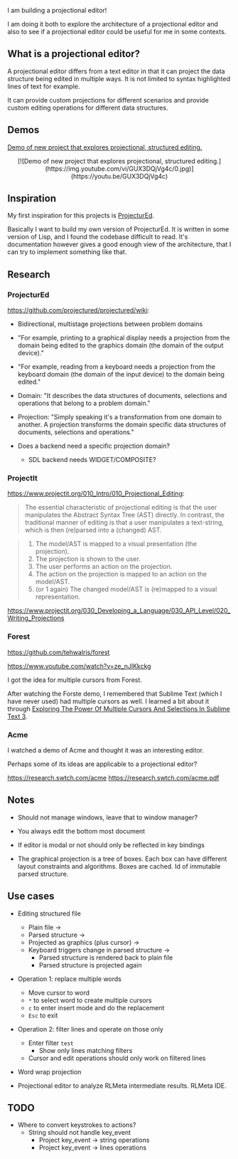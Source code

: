I am building a projectional editor!

I am doing it both to explore the architecture of a projectional editor and
also to see if a projectional editor could be useful for me in some contexts.

## What is a projectional editor?

A projectional editor differs from a text editor in that it can project the
data structure being edited in multiple ways. It is not limited to syntax
highlighted lines of text for example.

It can provide custom projections for different scenarios and provide custom
editing operations for different data structures.

## Demos

[Demo of new project that explores projectional, structured editing.](https://img.youtube.com/vi/GUX3DQjVg4c/0.jpg)

<center>
[![Demo of new project that explores projectional, structured editing.](https://img.youtube.com/vi/GUX3DQjVg4c/0.jpg)](https://youtu.be/GUX3DQjVg4c)
</center>

## Inspiration

My first inspiration for this projects is
[ProjecturEd](https://github.com/projectured/projectured).

Basically I want to build my own version of ProjecturEd. It is written in some
version of Lisp, and I found the codebase difficult to read. It's
documentation however gives a good enough view of the architecture, that I can
try to implement something like that.

## Research

### ProjecturEd

https://github.com/projectured/projectured/wiki:

* Bidirectional, multistage projections between problem domains

* "For example, printing to a graphical display needs a projection from the
  domain being edited to the graphics domain (the domain of the output
  device)."

* "For example, reading from a keyboard needs a projection from the keyboard
  domain (the domain of the input device) to the domain being edited."

* Domain: "It describes the data structures of documents, selections and
  operations that belong to a problem domain."

* Projection: "Simply speaking it's a transformation from one domain to
  another. A projection transforms the domain specific data structures of
  documents, selections and operations."

* Does a backend need a specific projection domain?

    * SDL backend needs WIDGET/COMPOSITE?

### ProjectIt

https://www.projectit.org/010_Intro/010_Projectional_Editing:

> The essential characteristic of projectional editing is that the user
> manipulates the Abstract Syntax Tree (AST) directly. In contrast, the
> traditional manner of editing is that a user manipulates a text-string, which
> is then (re)parsed into a (changed) AST.

> 1. The model/AST is mapped to a visual presentation (the projection).
> 2. The projection is shown to the user.
> 3. The user performs an action on the projection.
> 4. The action on the projection is mapped to an action on the model/AST.
> 5. (or 1 again) The changed model/AST is (re)mapped to a visual representation.

https://www.projectit.org/030_Developing_a_Language/030_API_Level/020_Writing_Projections

### Forest

https://github.com/tehwalris/forest

https://www.youtube.com/watch?v=ze_nJlKkckg

I got the idea for multiple cursors from Forest.

After watching the Forste demo, I remembered that Sublime Text (which I have
never used) had multiple cursors as well. I learned a bit about it through
[Exploring The Power Of Multiple Cursors And Selections In Sublime Text
3](https://www.bennadel.com/blog/3798-exploring-the-power-of-multiple-cursors-and-selections-in-sublime-text-3.htm).

### Acme

I watched a demo of Acme and thought it was an interesting editor.

Perhaps some of its ideas are applicable to a projectional editor?

https://research.swtch.com/acme
https://research.swtch.com/acme.pdf

## Notes

* Should not manage windows, leave that to window manager?

* You always edit the bottom most document

* If editor is modal or not should only be reflected in key bindings

* The graphical projection is a tree of boxes. Each box can have different
  layout constraints and algorithms. Boxes are cached. Id of immutable parsed
  structure.

## Use cases

* Editing structured file
    * Plain file ->
    * Parsed structure ->
    * Projected as graphics (plus cursor) ->
    * Keyboard triggers change in parsed structure ->
        * Parsed structure is rendered back to plain file
        * Parsed structure is projected again

* Operation 1: replace multiple words
    * Move cursor to word
    * `*` to select word to create multiple cursors
    * `c` to enter insert mode and do the replacement
    * `Esc` to exit

* Operation 2: filter lines and operate on those only
    * Enter filter `test`
        * Show only lines matching filters
    * Cursor and edit operations should only work on filtered lines

* Word wrap projection

* Projectional editor to analyze RLMeta intermediate results. RLMeta IDE.

## TODO

* Where to convert keystrokes to actions?
    * String should not handle key_event
        * Project key_event -> string operations
        * Project key_event -> lines operations
